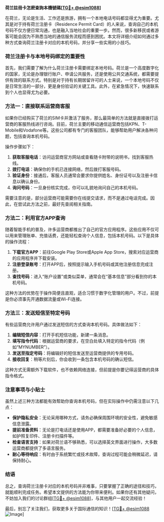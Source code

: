**荷兰註冊卡怎麽查詢本機號碼[[TG💪+ @esim1088](https://t.me/s/esim1088)]**

在荷兰，无论是生活、工作还是旅游，拥有一个本地电话号码都显得尤为重要。尤其是对于持有荷兰注册卡（Residence Permit Card）的人来说，查询自己的本机号码不仅方便日常沟通，也是融入当地社会的重要一步。然而，很多新移民或者游客可能会因为不熟悉当地的通信服务流程而感到困扰。本文将详细介绍如何通过多种方式查询荷兰注册卡对应的本机号码，并分享一些实用的小技巧。

### 荷兰注册卡与本地号码绑定的重要性

首先，我们需要了解为什么荷兰注册卡需要绑定本地号码。荷兰是一个高度数字化的国家，无论是办理银行账户、申请公共服务，还是使用公共交通系统，都需要提供有效的联系方式。特别是对于持有长期居留许可的人士来说，一个本地号码不仅是日常生活的一部分，更是身份验证的关键工具。此外，在紧急情况下，快速联系到个人也显得尤为必要。

### 方法一：直接联系运营商客服

如果你已经购买了荷兰的SIM卡并激活了服务，那么最简单的方法就是直接拨打运营商的客服热线进行咨询。目前，荷兰主要的移动通信运营商包括KPN、T-Mobile和Vodafone等。这些公司都有专门的客服团队，能够帮助用户解决各种问题，包括查询本机号码。

操作步骤如下：
1. **获取客服电话**：访问运营商官方网站或查看随卡附带的说明书，找到客服热线。
2. **拨打电话**：确保你的手机已连接网络，然后拨打客服号码。
3. **验证身份**：接通后，客服人员通常会要求你提供姓名、身份证号以及注册卡信息以确认身份。
4. **询问号码**：一旦身份核实完成，你可以礼貌地询问自己的本机号码。

需要注意的是，部分运营商可能需要你在线提交请求，而不是通过电话完成。因此，在尝试此方法之前，最好先查阅相关指南。

### 方法二：利用官方APP查询

随着智能手机的普及，许多运营商都推出了自己的官方应用程序。这些应用不仅可以用来管理账单、充值话费，还能轻松查询个人信息，包括本机号码。以下是具体的操作流程：

1. **下载官方APP**：前往Google Play Store或Apple App Store，搜索对应运营商的应用程序并下载安装。
2. **注册登录账号**：打开APP后，按照提示输入手机号码或其他注册信息完成注册。
3. **查找号码**：进入“账户设置”或类似菜单，通常会在“基本信息”部分看到你的本机号码。

这种方法的优势在于操作简便且直观，适合习惯于数字化管理的用户。不过，前提是你必须事先开通数据流量或Wi-Fi连接。

### 方法三：发送短信至特定号码

有些运营商允许用户通过发送短信的方式查询本机号码。具体做法如下：

1. **编辑短信内容**：打开手机短信功能，新建一条消息。
2. **填写指令代码**：根据运营商的要求，在空白处填入特定的指令代码（例如“MYNUMBER”）。
3. **发送至指定号码**：将编辑好的短信发送至运营商提供的专用号码。
4. **接收回复**：稍等片刻后，你会收到一条包含本机号码的确认短信。

这种方式无需额外下载软件，也不依赖网络连接，但前提是你要记得运营商的具体指令格式。

### 注意事项与小贴士

虽然上述三种方法都能有效帮助你查询本机号码，但在实际操作中仍需注意以下几点：

- **保护隐私安全**：无论采用哪种方式，请务必确保周围环境的安全性，避免敏感信息泄露。
- **提前准备资料**：无论是打电话还是使用APP，都需要准备好必要的个人信息，如护照复印件、注册卡扫描件等。
- **检查语言支持**：如果对荷兰语不够熟悉，可以选择英文界面进行操作，大多数运营商都提供了多语言服务。
- **耐心等待响应**：有时由于系统繁忙或技术故障，查询过程可能会稍微延迟，请保持耐心。

### 结语

总之，查询荷兰注册卡对应的本机号码并非难事，只要掌握了正确的途径和技巧，就能顺利完成任务。希望本文提供的方法能为你带来便利。如果你还有其他疑问，不妨加入我们的讨论群组[[TG💪+ @esim1088](https://t.me/s/esim1088)]，与其他用户一起交流经验！

最后，别忘了关注我们，获取更多关于国际通信的知识！[[TG💪+ @esim1088](https://t.me/s/esim1088) ![Image](https://i.postimg.cc/4NQfJmqS/Snipaste-2025-05-13-00-14-12.png)]